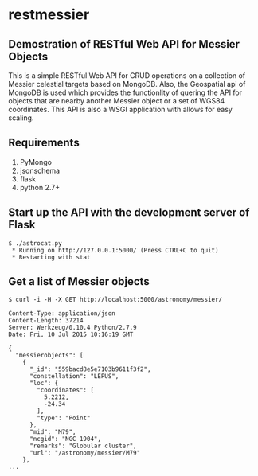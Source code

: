 # restmessier

## Demostration of RESTful Web API for Messier Objects

This is a simple RESTful Web API for CRUD operations on a collection of Messier celestial targets based on MongoDB. Also, the Geospatial api of MongoDB is used which provides the functionlity of quering the API for objects that are nearby another Messier object or a set of WGS84 coordinates. This API is also a WSGI application with allows for easy scaling.

## Requirements

1. PyMongo
2. jsonschema
3. flask
4. python 2.7+

## Start up the API with the development server of Flask

```
$ ./astrocat.py
 * Running on http://127.0.0.1:5000/ (Press CTRL+C to quit)
 * Restarting with stat
```

## Get a list of Messier objects

```
$ curl -i -H -X GET http://localhost:5000/astronomy/messier/

Content-Type: application/json
Content-Length: 37214
Server: Werkzeug/0.10.4 Python/2.7.9
Date: Fri, 10 Jul 2015 10:16:19 GMT

{
  "messierobjects": [
    {
      "_id": "559bacd8e5e7103b9611f3f2", 
      "constellation": "LEPUS", 
      "loc": {
        "coordinates": [
          5.2212, 
          -24.34
        ], 
        "type": "Point"
      }, 
      "mid": "M79", 
      "ncgid": "NGC 1904", 
      "remarks": "Globular cluster", 
      "url": "/astronomy/messier/M79"
    }, 
...
```
